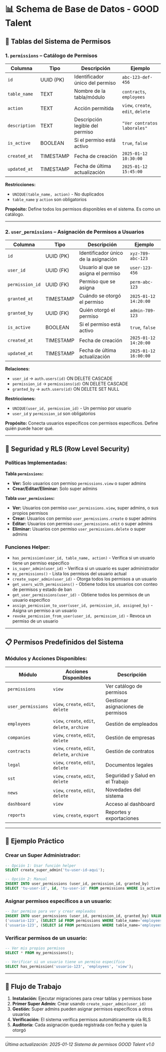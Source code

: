 # 📊 Schema de Base de Datos - GOOD Talent

## 🎯 Tablas del Sistema de Permisos

### 1. `permissions` – Catálogo de Permisos

| Columna | Tipo | Descripción | Ejemplo |
|---------|------|-------------|---------|
| `id` | UUID (PK) | Identificador único del permiso | `abc-123-def-456` |
| `table_name` | TEXT | Nombre de la tabla/módulo | `contracts`, `employees` |
| `action` | TEXT | Acción permitida | `view`, `create`, `edit`, `delete` |
| `description` | TEXT | Descripción legible del permiso | `"Ver contratos laborales"` |
| `is_active` | BOOLEAN | Si el permiso está activo | `true`, `false` |
| `created_at` | TIMESTAMP | Fecha de creación | `2025-01-12 10:30:00` |
| `updated_at` | TIMESTAMP | Fecha de última actualización | `2025-01-12 15:45:00` |

**Restricciones:**
- `UNIQUE(table_name, action)` - No duplicados
- `table_name` y `action` son obligatorios

**Propósito:** Define todos los permisos disponibles en el sistema. Es como un catálogo.

---

### 2. `user_permissions` – Asignación de Permisos a Usuarios

| Columna | Tipo | Descripción | Ejemplo |
|---------|------|-------------|---------|
| `id` | UUID (PK) | Identificador único de la asignación | `xyz-789-abc-123` |
| `user_id` | UUID (FK) | Usuario al que se asigna el permiso | `user-123-456` |
| `permission_id` | UUID (FK) | Permiso que se asigna | `perm-abc-123` |
| `granted_at` | TIMESTAMP | Cuándo se otorgó el permiso | `2025-01-12 14:20:00` |
| `granted_by` | UUID (FK) | Quién otorgó el permiso | `admin-789-123` |
| `is_active` | BOOLEAN | Si el permiso está activo | `true`, `false` |
| `created_at` | TIMESTAMP | Fecha de creación | `2025-01-12 14:20:00` |
| `updated_at` | TIMESTAMP | Fecha de última actualización | `2025-01-12 16:00:00` |

**Relaciones:**
- `user_id` → `auth.users(id)` ON DELETE CASCADE
- `permission_id` → `permissions(id)` ON DELETE CASCADE  
- `granted_by` → `auth.users(id)` ON DELETE SET NULL

**Restricciones:**
- `UNIQUE(user_id, permission_id)` - Un permiso por usuario
- `user_id` y `permission_id` son obligatorios

**Propósito:** Conecta usuarios específicos con permisos específicos. Define quién puede hacer qué.

---

## 🔐 Seguridad y RLS (Row Level Security)

### Políticas Implementadas:

**Tabla `permissions`:**
- **Ver:** Solo usuarios con permiso `permissions.view` o super admins
- **Crear/Editar/Eliminar:** Solo super admins

**Tabla `user_permissions`:**
- **Ver:** Usuarios con permiso `user_permissions.view`, super admins, o sus propios permisos
- **Crear:** Usuarios con permiso `user_permissions.create` o super admins
- **Editar:** Usuarios con permiso `user_permissions.edit` o super admins
- **Eliminar:** Usuarios con permiso `user_permissions.delete` o super admins

### Funciones Helper:

- `has_permission(user_id, table_name, action)` - Verifica si un usuario tiene un permiso específico
- `is_super_admin(user_id)` - Verifica si un usuario es super administrador
- `my_permissions()` - Lista los permisos del usuario actual
- `create_super_admin(user_id)` - Otorga todos los permisos a un usuario
- `get_users_with_permissions()` - Obtiene todos los usuarios con conteo de permisos y estado de ban
- `get_user_permissions(user_id)` - Obtiene todos los permisos de un usuario específico
- `assign_permission_to_user(user_id, permission_id, assigned_by)` - Asigna un permiso a un usuario
- `revoke_permission_from_user(user_id, permission_id)` - Revoca un permiso de un usuario

---

## 📋 Permisos Predefinidos del Sistema

### Módulos y Acciones Disponibles:

| Módulo | Acciones Disponibles | Descripción |
|--------|---------------------|-------------|
| `permissions` | `view` | Ver catálogo de permisos |
| `user_permissions` | `view`, `create`, `edit`, `delete` | Gestionar asignaciones de permisos |
| `employees` | `view`, `create`, `edit`, `delete`, `archive` | Gestión de empleados |
| `companies` | `view`, `create`, `edit`, `delete` | Gestión de empresas |
| `contracts` | `view`, `create`, `edit`, `delete`, `archive` | Gestión de contratos |
| `legal` | `view`, `create`, `edit`, `delete` | Documentos legales |
| `sst` | `view`, `create`, `edit`, `delete` | Seguridad y Salud en el Trabajo |
| `news` | `view`, `create`, `edit`, `delete` | Novedades del sistema |
| `dashboard` | `view` | Acceso al dashboard |
| `reports` | `view`, `create`, `export` | Reportes y exportaciones |

---

## 🚀 Ejemplo Práctico

### Crear un Super Administrador:
```sql
-- Opción 1: Usar función helper
SELECT create_super_admin('tu-user-id-aqui');

-- Opción 2: Manual
INSERT INTO user_permissions (user_id, permission_id, granted_by)
SELECT 'tu-user-id', id, 'tu-user-id' FROM permissions WHERE is_active = true;
```

### Asignar permisos específicos a un usuario:
```sql
-- Dar permiso para ver y crear empleados
INSERT INTO user_permissions (user_id, permission_id, granted_by) VALUES
('usuario-123', (SELECT id FROM permissions WHERE table_name='employees' AND action='view'), 'admin-456'),
('usuario-123', (SELECT id FROM permissions WHERE table_name='employees' AND action='create'), 'admin-456');
```

### Verificar permisos de un usuario:
```sql
-- Ver mis propios permisos
SELECT * FROM my_permissions();

-- Verificar si un usuario tiene un permiso específico
SELECT has_permission('usuario-123', 'employees', 'view');
```

---

## 🎯 Flujo de Trabajo

1. **Instalación:** Ejecutar migraciones para crear tablas y permisos base
2. **Primer Super Admin:** Crear usando `create_super_admin(user_id)`
3. **Gestión:** Super admins pueden asignar permisos específicos a otros usuarios
4. **Verificación:** El sistema verifica permisos automáticamente vía RLS
5. **Auditoría:** Cada asignación queda registrada con fecha y quien la otorgó

---

*Última actualización: 2025-01-12*
*Sistema de permisos GOOD Talent v1.0*
